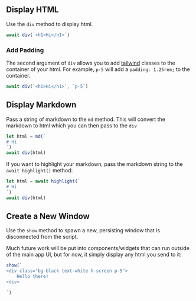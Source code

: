 <meta path="help/display-data">
      
## Display HTML

Use the `div` method to display html.

```js
await div(`<h1>Hi</h1>`)
```

### Add Padding

The second argument of `div` allows you to add [tailwind](https://tailwindcss.com/) classes to the container of your html. For example, `p-5` will add a `padding: 1.25rem;` to the container.

```js
await div(`<h1>Hi</h1>`, `p-5`)
```

## Display Markdown

Pass a string of markdown to the `md` method. This will convert the markdown to html which you can then pass to the `div`

```js
let html = md(`
# Hi
`)
await div(html)
```

If you want to highlight your markdown, pass the markdown string to the `await highlight()` method:

```js
let html = await highlight(`
# Hi
`)
await div(html)
```

## Create a New Window

Use the `show` method to spawn a new, persisting window that is disconnected from the script.

Much future work will be put into components/widgets that can run outside of the main app UI, but for now, it simply display any html you send to it:

```js
show(`
<div class="bg-black text-white h-screen p-5">
    Hello there!
<div>

`)
```
